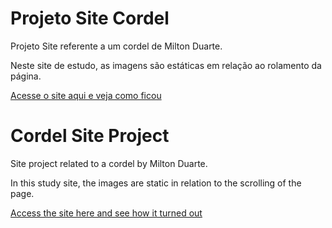 # Projeto Site Cordel
 Projeto Site referente a um cordel de Milton Duarte.

Neste site de estudo, as imagens são estáticas em relação ao rolamento da página.

<a href="https://mauriciompc.github.io/site-cordel/">Acesse o site aqui e veja como ficou</a>

# Cordel Site Project
Site project related to a cordel by Milton Duarte.

In this study site, the images are static in relation to the scrolling of the page.

<a href="https://mauriciompc.github.io/site-cordel/">Access the site here and see how it turned out</a>

